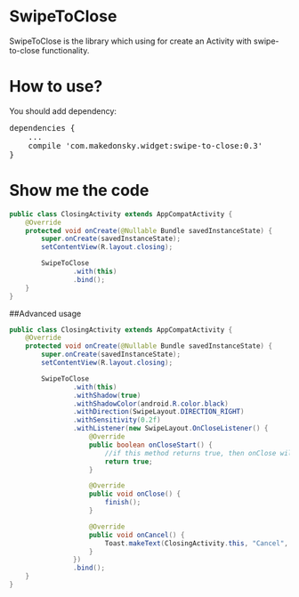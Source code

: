 # SwipeToClose
SwipeToClose is the library which using for create an Activity with swipe-to-close functionality.

# How to use?
You should add dependency:
<pre>
dependencies {
	...
	compile 'com.makedonsky.widget:swipe-to-close:0.3'
}
</pre>

# Show me the code

```java
public class ClosingActivity extends AppCompatActivity {
    @Override
    protected void onCreate(@Nullable Bundle savedInstanceState) {
        super.onCreate(savedInstanceState);
        setContentView(R.layout.closing);

        SwipeToClose
                .with(this)
                .bind();
    }
}
```

##Advanced usage

```java
public class ClosingActivity extends AppCompatActivity {
    @Override
    protected void onCreate(@Nullable Bundle savedInstanceState) {
        super.onCreate(savedInstanceState);
        setContentView(R.layout.closing);

        SwipeToClose
                .with(this)
				.withShadow(true)
				.withShadowColor(android.R.color.black)
				.withDirection(SwipeLayout.DIRECTION_RIGHT)
				.withSensitivity(0.2f)
				.withListener(new SwipeLayout.OnCloseListener() {
                    @Override
                    public boolean onCloseStart() {
						//if this method returns true, then onClose will be called
                        return true;
                    }

                    @Override
                    public void onClose() {
						finish();
                    }

                    @Override
                    public void onCancel() {
						Toast.makeText(ClosingActivity.this, "Cancel", Toast.LENGTH_LONG).show();
                    }
                })
                .bind();
    }
}
```
